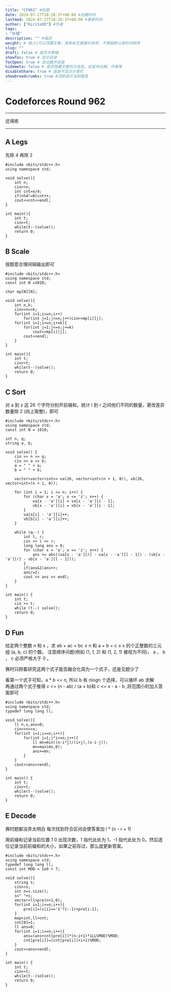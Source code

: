 ```yaml
---
title: "CF962" #标题
date: 2024-07-27T18:28:37+08:00 #创建时间
lastmod: 2024-07-27T18:28:37+08:00 #更新时间
author: ["KiritoXD"] #作者
tags: 
- "补题"
description: "" #描述
weight: # 输入1可以顶置文章，用来给文章展示排序，不填就默认按时间排序
slug: ""
draft: false # 是否为草稿
showToc: true # 显示目录
TocOpen: true # 自动展开目录
hidemeta: false # 是否隐藏文章的元信息，如发布日期、作者等
disableShare: true # 底部不显示分享栏
showbreadcrumbs: true #顶部显示当前路径
---
```

# Codeforces Round 962
---
还得练  

---

## A Legs

先除 4 再除 2  

```
#include <bits/stdc++.h>
using namespace std;

void solve(){
	int n;
	cin>>n;
	int cnt=n/4;
	if(n%4!=0)cnt++;
	cout<<cnt<<endl;
}

int main(){
	int t;
	cin>>t;
	while(t--)solve();
	return 0;
}
```

## B Scale  

按题意合理间隔输出即可  

```
#include <bits/stdc++.h>
using namespace std;
const int N =1010;

char mp[N][N];

void solve(){
	int n,k;
	cin>>n>>k;
	for(int i=1;i<=n;i++)
		for(int j=1;j<=n;j++)cin>>mp[i][j];
	for(int i=1;i<=n;i+=k){
		for(int j=1;j<=n;j+=k)
			cout<<mp[i][j];
		cout<<endl;
	}
}

int main(){
	int t;
	cin>>t;
	while(t--)solve();
	return 0;
}
```

## C Sort 

对 a 到 z 这 26 个字符分别开前缀和，统计 l 到 r 之间他们不同的数量，更改差异数量除 2 (向上取整)，即可  

```
#include <bits/stdc++.h>
using namespace std;
const int N = 1010;

int n, q;
string a, b;

void solve() {
    cin >> n >> q;
    cin >> a >> b;
    a = " " + a; 
    b = " " + b; 

    vector<vector<int>> va(26, vector<int>(n + 1, 0)), vb(26, vector<int>(n + 1, 0));
    
    for (int i = 1; i <= n; i++) {
        for (char x = 'a'; x <= 'z'; x++) {
            va[x - 'a'][i] = va[x - 'a'][i - 1];
            vb[x - 'a'][i] = vb[x - 'a'][i - 1];
        }
        va[a[i] - 'a'][i]++;
        vb[b[i] - 'a'][i]++;
    }
    
    while (q--) {
        int l, r;
        cin >> l >> r;
        long long ans = 0;
        for (char x = 'a'; x <= 'z'; x++) {
            ans += abs((va[x - 'a'][r] - va[x - 'a'][l - 1]) - (vb[x - 'a'][r] - vb[x - 'a'][l - 1]));
        }
		if(ans&1)ans++;
		ans/=2;
        cout << ans << endl;
    }
}

int main() {
    int t;
    cin >> t;
    while (t--) solve();
    return 0;
}
```

## D Fun

给定两个整数 n 和 x ，求 ab + ac + bc ≤ n 和 a + b + c ≤ x 的个正整数的三元组 (a, b, c) 的个数。
注意顺序问题(例如 (1, 1, 2) 和 (1, 2, 1) 被视为不同)， a ， b ， c 必须严格大于 0 。  

赛时只顾着研究这两个式子能否融合化简为一个式子，还是见题少了  

看第一个式子可知，a * b <= n, 所以 b 有 nlogn 个选择，可以循环 ab 求解  
再通过两个式子推得 c <= (n - ab) / (a + b)和 c <= x - a - b ,将范围小的加入答案即可  

```
#include <bits/stdc++.h>
using namespace std;
typedef long long ll;

void solve(){
    ll n,x,ans=0;
    cin>>n>>x;
    for(int i=1;i<=n;i++){
        for(int j=1;j*i<=n;j++){
            ll mn=min((n-i*j)/(i+j),(x-i-j));
            mn=max(mn,0);
            ans+=mn;
        }
    }
    cout<<ans<<endl;
}

int main() {
    int t;
    cin>>t;
    while(t--)solve();
    return 0;
}
```

## E Decode

赛时题都没弄太明白 每次找到符合区间会使答案加 l * (n - r + 1)   

用前缀和记录当前位置 1 0 出现次数，1 指代此处为 1，-1 指代此处为 0。然后逐位记录当前前缀和的大小，如果之前存过，那么就更新答案。  

```
#include <bits/stdc++.h>
using namespace std;
typedef long long ll;
const int MOD = 1e9 + 7;

void solve(){
    string s;
    cin>>s;
    int n=s.size();
    s=" "+s;
    vector<ll>pre(n+1,0);
    for(int i=1;i<=n;i++){
        pre[i]=(s[i]=='1'?1:-1)+pre[i-1];
    }
    map<int,ll>cnt;
    cnt[0]=1;
    ll ans=0;
    for(int i=1;i<=n;i++){
        ans=(ans+cnt[pre[i]]*(n-i+1)*1LL%MOD)%MOD;
        cnt[pre[i]]=(cnt[pre[i]]+i+1)%MOD;
    }
    cout<<ans<<endl;
}

int main() {
    int t;
    cin>>t;
    while(t--)solve();
    return 0;
}
```